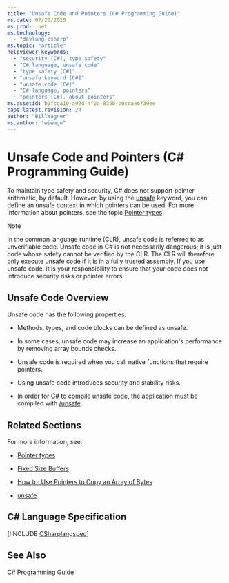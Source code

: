 ```yaml
---
title: "Unsafe Code and Pointers (C# Programming Guide)"
ms.date: 07/20/2015
ms.prod: .net
ms.technology: 
  - "devlang-csharp"
ms.topic: "article"
helpviewer_keywords: 
  - "security [C#], type safety"
  - "C# language, unsafe code"
  - "type safety [C#]"
  - "unsafe keyword [C#]"
  - "unsafe code [C#]"
  - "C# language, pointers"
  - "pointers [C#], about pointers"
ms.assetid: b0fcca10-a92d-4f2a-835b-b0ccae6739ee
caps.latest.revision: 24
author: "BillWagner"
ms.author: "wiwagn"
---
```

# Unsafe Code and Pointers (C# Programming Guide)
To maintain type safety and security, C# does not support pointer arithmetic, by default. However, by using the [unsafe](../../../csharp/language-reference/keywords/unsafe.md) keyword, you can define an unsafe context in which pointers can be used. For more information about pointers, see the topic [Pointer types](../../../csharp/programming-guide/unsafe-code-pointers/pointer-types.md).  
  
> [!NOTE]
>  In the common language runtime (CLR), unsafe code is referred to as unverifiable code. Unsafe code in C# is not necessarily dangerous; it is just code whose safety cannot be verified by the CLR. The CLR will therefore only execute unsafe code if it is in a fully trusted assembly. If you use unsafe code, it is your responsibility to ensure that your code does not introduce security risks or pointer errors.  
  
## Unsafe Code Overview  
 Unsafe code has the following properties:  
  
-   Methods, types, and code blocks can be defined as unsafe.  
  
-   In some cases, unsafe code may increase an application's performance by removing array bounds checks.  
  
-   Unsafe code is required when you call native functions that require pointers.  
  
-   Using unsafe code introduces security and stability risks.  
  
-   In order for C# to compile unsafe code, the application must be compiled with [/unsafe](../../../csharp/language-reference/compiler-options/unsafe-compiler-option.md).  
  
## Related Sections  
 For more information, see:  
  
-   [Pointer types](../../../csharp/programming-guide/unsafe-code-pointers/pointer-types.md)  
  
-   [Fixed Size Buffers](../../../csharp/programming-guide/unsafe-code-pointers/fixed-size-buffers.md)  
  
-   [How to: Use Pointers to Copy an Array of Bytes](../../../csharp/programming-guide/unsafe-code-pointers/how-to-use-pointers-to-copy-an-array-of-bytes.md)  
  
-   [unsafe](../../../csharp/language-reference/keywords/unsafe.md)  
  
## C# Language Specification  
[!INCLUDE [CSharplangspec](~/includes/csharplangspec-md.md)]
  
## See Also  
 [C# Programming Guide](../../../csharp/programming-guide/index.md)
